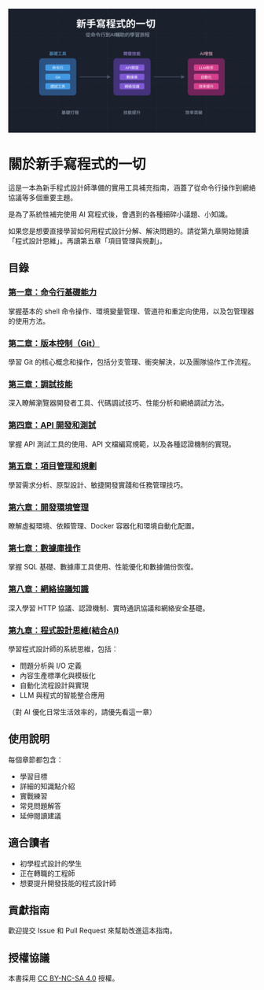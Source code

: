 ![新手寫程式的一切](09/images/programming-journey.svg)

# 關於新手寫程式的一切

這是一本為新手程式設計師準備的實用工具補充指南，涵蓋了從命令行操作到網絡協議等多個重要主題。

是為了系統性補完使用 AI 寫程式後，會遇到的各種細碎小議題、小知識。

如果您是想要直接學習如何用程式設計分解、解決問題的。請從第九章開始閱讀「程式設計思維」。再讀第五章「項目管理與規劃」。


## 目錄

### [第一章：命令行基礎能力](01/outline.md)
掌握基本的 shell 命令操作、環境變量管理、管道符和重定向使用，以及包管理器的使用方法。

### [第二章：版本控制（Git）](02/outline.md)
學習 Git 的核心概念和操作，包括分支管理、衝突解決，以及團隊協作工作流程。

### [第三章：調試技能](03/outline.md)
深入瞭解瀏覽器開發者工具、代碼調試技巧、性能分析和網絡調試方法。

### [第四章：API 開發和測試](04/outline.md)
掌握 API 測試工具的使用、API 文檔編寫規範，以及各種認證機制的實現。

### [第五章：項目管理和規劃](05/outline.md)
學習需求分析、原型設計、敏捷開發實踐和任務管理技巧。

### [第六章：開發環境管理](06/outline.md)
瞭解虛擬環境、依賴管理、Docker 容器化和環境自動化配置。

### [第七章：數據庫操作](07/outline.md)
掌握 SQL 基礎、數據庫工具使用、性能優化和數據備份恢復。

### [第八章：網絡協議知識](08/outline.md)
深入學習 HTTP 協議、認證機制、實時通訊協議和網絡安全基礎。

### [第九章：程式設計思維(結合AI)](09/outline.md)
學習程式設計師的系統思維，包括：
- 問題分析與 I/O 定義
- 內容生產標準化與模板化
- 自動化流程設計與實現
- LLM 與程式的智能整合應用


（對 AI 優化日常生活效率的，請優先看這一章）

## 使用說明

每個章節都包含：
- 學習目標
- 詳細的知識點介紹
- 實戰練習
- 常見問題解答
- 延伸閱讀建議

## 適合讀者

- 初學程式設計的學生
- 正在轉職的工程師
- 想要提升開發技能的程式設計師

## 貢獻指南

歡迎提交 Issue 和 Pull Request 來幫助改進這本指南。

## 授權協議

本書採用 [CC BY-NC-SA 4.0](https://creativecommons.org/licenses/by-nc-sa/4.0/) 授權。 